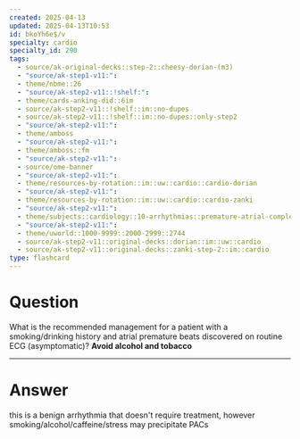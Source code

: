 ```yaml
---
created: 2025-04-13
updated: 2025-04-13T10:53
id: bkoYh6e$/v
specialty: cardio
specialty_id: 290
tags:
  - source/ak-original-decks::step-2::cheesy-dorian-(m3)
  - "source/ak-step1-v11:": 
  - theme/nbme::26
  - "source/ak-step2-v11::!shelf:": 
  - theme/cards-anking-did::6im
  - source/ak-step2-v11::!shelf::im::no-dupes
  - source/ak-step2-v11::!shelf::im::no-dupes::only-step2
  - "source/ak-step2-v11:": 
  - theme/amboss
  - "source/ak-step2-v11:": 
  - theme/amboss::fm
  - "source/ak-step2-v11:": 
  - source/ome-banner
  - "source/ak-step2-v11:": 
  - theme/resources-by-rotation::im::uw::cardio::cardio-dorian
  - "source/ak-step2-v11:": 
  - theme/resources-by-rotation::im::uw::cardio::cardio-zanki
  - "source/ak-step2-v11:": 
  - theme/subjects::cardiology::10-arrhythmias::premature-atrial-complexes
  - "source/ak-step2-v11:": 
  - theme/uworld::1000-9999::2000-2999::2744
  - source/ak-step2-v11::original-decks::dorian::im::uw::cardio
  - source/ak-step2-v11::original-decks::zanki-step-2::im::cardio
type: flashcard
---
```


# Question
What is the recommended management for a patient with a smoking/drinking history and atrial premature beats discovered on routine ECG (asymptomatic)?   **Avoid alcohol and tobacco**

---

# Answer
this is a benign arrhythmia that doesn't require treatment, however smoking/alcohol/caffeine/stress may precipitate PACs